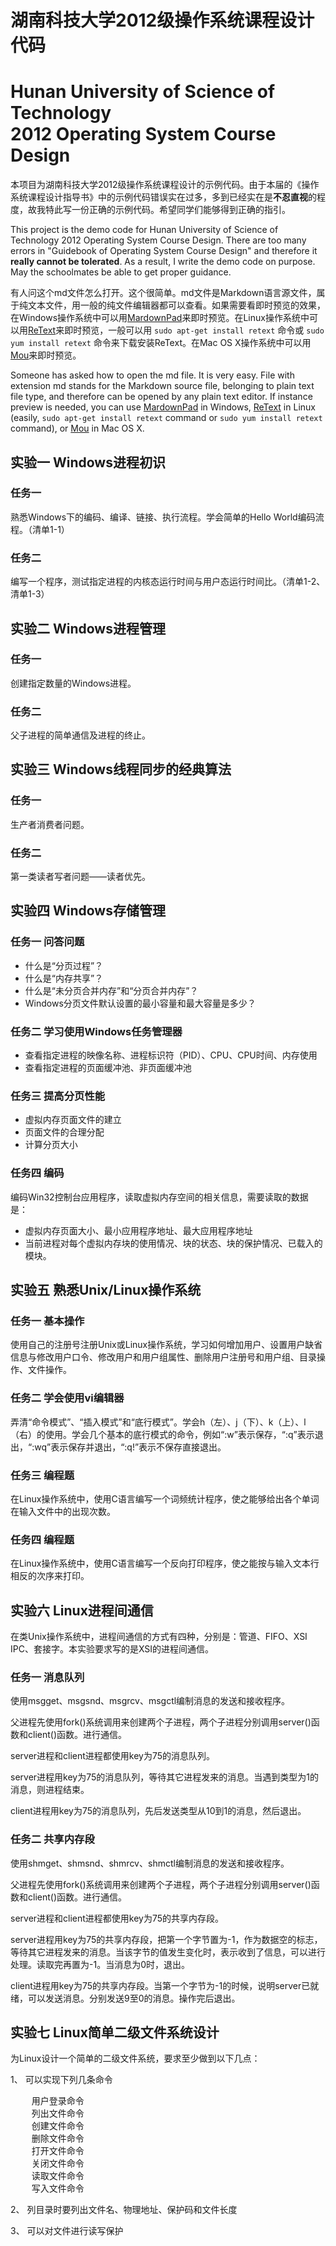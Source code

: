 # 湖南科技大学2012级操作系统课程设计代码 #
# Hunan University of Science of Technology <br /> 2012 Operating System Course Design #

本项目为湖南科技大学2012级操作系统课程设计的示例代码。由于本届的《操作系统课程设计指导书》中的示例代码错误实在过多，多到已经实在是<strong>不忍直视</strong>的程度，故我特此写一份正确的示例代码。希望同学们能够得到正确的指引。

This project is the demo code for Hunan University of Science of Technology 2012 Operating System Course Design. There are too many errors in "Guidebook of Operating System Course Design" and therefore it <strong>really cannot be tolerated</strong>. As a result, I write the demo code on purpose. May the schoolmates be able to get proper guidance.

有人问这个md文件怎么打开。这个很简单。md文件是Markdown语言源文件，属于纯文本文件，用一般的纯文件编辑器都可以查看。如果需要看即时预览的效果，在Windows操作系统中可以用[MardownPad](http://markdownpad.com/)来即时预览。在Linux操作系统中可以用[ReText](http://sourceforge.net/projects/retext/)来即时预览，一般可以用 `sudo apt-get install retext` 命令或 `sudo yum install retext` 命令来下载安装ReText。在Mac OS X操作系统中可以用[Mou](http://mouapp.com/)来即时预览。

Someone has asked how to open the md file. It is very easy. File with extension md stands for the Markdown source file, belonging to plain text file type, and therefore can be opened by any plain text editor. If instance preview is needed, you can use [MardownPad](http://markdownpad.com/) in Windows, [ReText](http://sourceforge.net/projects/retext/) in Linux (easily, `sudo apt-get install retext` command or `sudo yum install retext` command), or [Mou](http://mouapp.com/) in Mac OS X.

## 实验一 Windows进程初识 ##

### 任务一 ###

熟悉Windows下的编码、编译、链接、执行流程。学会简单的Hello World编码流程。（清单1-1）

### 任务二 ###

编写一个程序，测试指定进程的内核态运行时间与用户态运行时间比。（清单1-2、清单1-3）

## 实验二 Windows进程管理 ##

### 任务一 ###
创建指定数量的Windows进程。

### 任务二 ###

父子进程的简单通信及进程的终止。

## 实验三 Windows线程同步的经典算法 ##

### 任务一 ###

生产者消费者问题。

### 任务二 ###

第一类读者写者问题——读者优先。

## 实验四 Windows存储管理 ##

### 任务一 问答问题 ###


- 什么是“分页过程”？
- 什么是“内存共享”？
- 什么是“未分页合并内存”和“分页合并内存”？
- Windows分页文件默认设置的最小容量和最大容量是多少？

### 任务二 学习使用Windows任务管理器 ###

- 查看指定进程的映像名称、进程标识符（PID）、CPU、CPU时间、内存使用
- 查看指定进程的页面缓冲池、非页面缓冲池

### 任务三 提高分页性能 ###

- 虚拟内存页面文件的建立
- 页面文件的合理分配
- 计算分页大小

### 任务四 编码 ###

编码Win32控制台应用程序，读取虚拟内存空间的相关信息，需要读取的数据是：

- 虚拟内存页面大小、最小应用程序地址、最大应用程序地址
- 当前进程对每个虚拟内存块的使用情况、块的状态、块的保护情况、已载入的模块。

## 实验五 熟悉Unix/Linux操作系统 ##

### 任务一 基本操作 ###

使用自己的注册号注册Unix或Linux操作系统，学习如何增加用户、设置用户缺省信息与修改用户口令、修改用户和用户组属性、删除用户注册号和用户组、目录操作、文件操作。

### 任务二 学会使用vi编辑器 ###

弄清“命令模式”、“插入模式”和“底行模式”。学会h（左）、j（下）、k（上）、l（右）的使用。学会几个基本的底行模式的命令，例如“:w”表示保存，“:q”表示退出，“:wq”表示保存并退出，“:q!”表示不保存直接退出。

### 任务三 编程题 ###
在Linux操作系统中，使用C语言编写一个词频统计程序，使之能够给出各个单词在输入文件中的出现次数。

### 任务四 编程题 ###
在Linux操作系统中，使用C语言编写一个反向打印程序，使之能按与输入文本行相反的次序来打印。

## 实验六 Linux进程间通信 ##

在类Unix操作系统中，进程间通信的方式有四种，分别是：管道、FIFO、XSI IPC、套接字。本实验要求写的是XSI的进程间通信。

### 任务一 消息队列 ###

使用msgget、msgsnd、msgrcv、msgctl编制消息的发送和接收程序。

父进程先使用fork()系统调用来创建两个子进程，两个子进程分别调用server()函数和client()函数。进行通信。

server进程和client进程都使用key为75的消息队列。

server进程用key为75的消息队列，等待其它进程发来的消息。当遇到类型为1的消息，则进程结束。

client进程用key为75的消息队列，先后发送类型从10到1的消息，然后退出。

### 任务二 共享内存段 ###

使用shmget、shmsnd、shmrcv、shmctl编制消息的发送和接收程序。

父进程先使用fork()系统调用来创建两个子进程，两个子进程分别调用server()函数和client()函数。进行通信。

server进程和client进程都使用key为75的共享内存段。

server进程用key为75的共享内存段，把第一个字节置为-1，作为数据空的标志，等待其它进程发来的消息。当该字节的值发生变化时，表示收到了信息，可以进行处理。读取完再置为-1。当消息为0时，退出。

client进程用key为75的共享内存段。当第一个字节为-1的时候，说明server已就绪，可以发送消息。分别发送9至0的消息。操作完后退出。

## 实验七 Linux简单二级文件系统设计 ##

为Linux设计一个简单的二级文件系统，要求至少做到以下几点：

1、 可以实现下列几条命令

<pre>
    用户登录命令
    列出文件命令
    创建文件命令
    删除文件命令
    打开文件命令
    关闭文件命令
    读取文件命令
    写入文件命令
</pre>

2、 列目录时要列出文件名、物理地址、保护码和文件长度

3、 可以对文件进行读写保护
